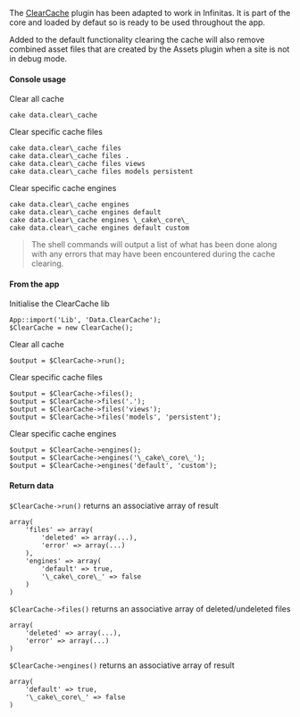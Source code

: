 The [ClearCache](https://github.com/ceeram/clear_cache) plugin has been adapted to work in Infinitas. It is part of the core and loaded by defaut so is ready to be used throughout the app.

Added to the default functionality clearing the cache will also remove combined asset files that are created by the Assets plugin when a site is not in debug mode.

#### Console usage

Clear all cache

	cake data.clear\_cache

Clear specific cache files

	cake data.clear\_cache files
	cake data.clear\_cache files .
	cake data.clear\_cache files views
	cake data.clear\_cache files models persistent

Clear specific cache engines

	cake data.clear\_cache engines
	cake data.clear\_cache engines default
	cake data.clear\_cache engines \_cake\_core\_
	cake data.clear\_cache engines default custom

> The shell commands will output a list of what has been done along with any errors that may have been encountered during the cache clearing.

#### From the app

Initialise the ClearCache lib

	App::import('Lib', 'Data.ClearCache');
	$ClearCache = new ClearCache();

Clear all cache

	$output = $ClearCache->run();

Clear specific cache files

	$output = $ClearCache->files();
	$output = $ClearCache->files('.');
	$output = $ClearCache->files('views');
	$output = $ClearCache->files('models', 'persistent');

Clear specific cache engines

	$output = $ClearCache->engines();
	$output = $ClearCache->engines('\_cake\_core\_');
	$output = $ClearCache->engines('default', 'custom');

#### Return data

`$ClearCache->run()` returns an associative array of result

	array(
		'files' => array(
			'deleted' => array(...),
			'error' => array(...)
		),
		'engines' => array(
			'default' => true,
			'\_cake\_core\_' => false
		)
	)

`$ClearCache->files()` returns an associative array of deleted/undeleted files

	array(
		'deleted' => array(...),
		'error' => array(...)
	)

`$ClearCache->engines()` returns an associative array of result

	array(
		'default' => true,
		'\_cake\_core\_' => false
	)
